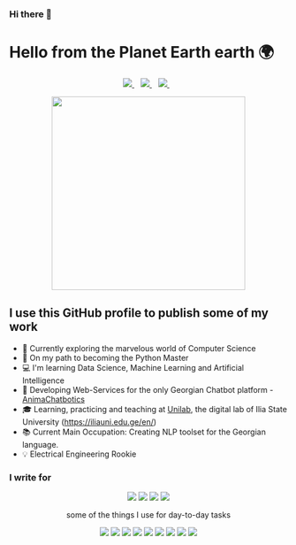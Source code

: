 ### Hi there 👋

<!--
**temurchichua/temurchichua** is a ✨ _special_ ✨ repository because its `README.md` (this file) appears on your GitHub profile.

Here are some ideas to get you started:

- I’m currently working on ...
- 🌱 I’m currently learning ...
- 👯 I’m looking to collaborate on ...
- 🤔 I’m looking for help with ...
- 💬 Ask me about ...
- 📫 How to reach me: ...
- 😄 Pronouns: ...
- ⚡ Fun fact: ...
-->
# Hello from the Planet Earth earth 🌍
<p align='center'>
  
 <a href="https://www.linkedin.com/in/temur-chichua-477ba0200/">
    <img src="https://img.shields.io/badge/linkedin-%230077B5.svg?&style=for-the-badge&logo=linkedin&logoColor=white" />
  </a>&nbsp;&nbsp;
  <a href="temur.chichua@iliauni.edu.ge">
    <img src="https://img.shields.io/badge/Gmail-D14836?style=for-the-badge&logo=gmail&logoColor=white" />        
  </a>&nbsp;&nbsp;
    <a href="  https://play.google.com/store/apps/developer?id=CyberGang">
    <img src="  https://img.shields.io/badge/Google_Play-414141?style=for-the-badge&logo=google-play&logoColor=white" />        
  </a>&nbsp;&nbsp;
</p>

<p align='center'>
  <a href="#"><img src="https://github-readme-stats.vercel.app/api?username=temurchichua&show_icons=true&count_private=true&theme=dark" width="350"></a>
</p>


## I use this GitHub profile to publish some of my work
- 🔭 Currently exploring the marvelous world of Computer Science 
- 🐍 On my path to becoming the Python Master 
- 💻 I'm learning Data Science, Machine Learning and Artificial Intelligence 
- 🤖 Developing Web-Services for the only Georgian Chatbot platform - [AnimaChatbotics](https://www.animachatbotics.com/)
- 🎓 Learning, practicing and teaching at [Unilab](http://unilab.iliauni.edu.ge/), the digital lab of Ilia State University (https://iliauni.edu.ge/en/) 
- 📚 Current Main Occupation: Creating NLP toolset for the Georgian language.
- 💡 Electrical Engineering Rookie 


### I write for
<p align='center'>
<img src="https://img.shields.io/badge/Android-3DDC84?style=for-the-badge&logo=android&logoColor=white" />
<img src="https://img.shields.io/badge/iOS-000000?style=for-the-badge&logo=ios&logoColor=white" />
<img src="https://img.shields.io/badge/Windows-0078D6?style=for-the-badge&logo=windows&logoColor=white" />
<img src="https://img.shields.io/badge/Linux-FCC624?style=for-the-badge&logo=linux&logoColor=black" />
</p>


<p align='center'>
  some of the things I use for day-to-day tasks
</p>

<p align='center'>
  <img src="https://img.shields.io/badge/Python-3776AB?style=for-the-badge&logo=python&logoColor=white" />
  <img src="https://img.shields.io/badge/HTML-239120?style=for-the-badge&logo=html5&logoColor=white" />
  <img src="https://img.shields.io/badge/CSS3-1572B6?style=for-the-badge&logo=css3&logoColor=white" />
  <img src="https://img.shields.io/badge/JavaScript-F7DF1E?style=for-the-badge&logo=javascript&logoColor=black" />
  <img src="https://img.shields.io/badge/React-20232A?style=for-the-badge&logo=react&logoColor=61DAFB" />
  <img src="https://img.shields.io/badge/React_Native-20232A?style=for-the-badge&logo=react&logoColor=61DAFB" />
  <img src="https://img.shields.io/badge/Flask-000000?style=for-the-badge&logo=flask&logoColor=white" />
  <img src="https://img.shields.io/badge/PostgreSQL-316192?style=for-the-badge&logo=postgresql&logoColor=white" />
  <img src="https://img.shields.io/badge/C-00599C?style=for-the-badge&logo=c&logoColor=white" />
</p>
